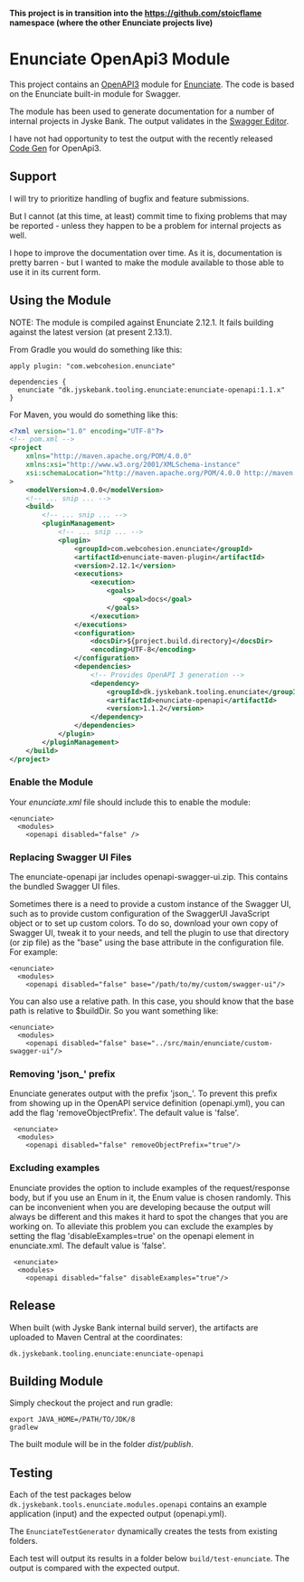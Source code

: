 **This project is in transition into the https://github.com/stoicflame namespace (where the other Enunciate projects live)**



# Enunciate OpenApi3 Module #


This project contains an [OpenAPI3](https://github.com/OAI/OpenAPI-Specification) module for [Enunciate](https://github.com/stoicflame/enunciate).
The code is based on the Enunciate built-in module for Swagger.

The module has been used to generate documentation for a number of internal projects in Jyske Bank.
The output validates in the [Swagger Editor](http://editor.swagger.io/).

I have not had opportunity to test the output with the recently released [Code Gen](https://swagger.io/swagger-codegen/) for OpenApi3.

## Support ##

I will try to prioritize handling of bugfix and feature submissions.

But I cannot (at this time, at least) commit time to fixing problems that may be reported - unless they happen to be a problem for internal projects as well.

I hope to improve the documentation over time.
As it is, documentation is pretty barren - but I wanted to make the module available to those able to use it in its current form.


## Using the Module ##

NOTE: The module is compiled against Enunciate 2.12.1. It fails building against the latest version (at present 2.13.1).

From Gradle you would do something like this:

    apply plugin: "com.webcohesion.enunciate"

    dependencies {
      enunciate "dk.jyskebank.tooling.enunciate:enunciate-openapi:1.1.x"
    }


For Maven, you would do something like this:

```xml
<?xml version="1.0" encoding="UTF-8"?>
<!-- pom.xml -->
<project
    xmlns="http://maven.apache.org/POM/4.0.0"
    xmlns:xsi="http://www.w3.org/2001/XMLSchema-instance" 
    xsi:schemaLocation="http://maven.apache.org/POM/4.0.0 http://maven.apache.org/maven-v4_0_0.xsd"
>
    <modelVersion>4.0.0</modelVersion>
    <!-- ... snip ... -->
    <build>
        <!-- ... snip ... -->
        <pluginManagement>
            <!-- ... snip ... -->
            <plugin>
                <groupId>com.webcohesion.enunciate</groupId>
                <artifactId>enunciate-maven-plugin</artifactId>
                <version>2.12.1</version>
                <executions>
                    <execution>
                        <goals>
                            <goal>docs</goal>
                        </goals>
                    </execution>
                </executions>
                <configuration>
                    <docsDir>${project.build.directory}</docsDir>
                    <encoding>UTF-8</encoding>
                </configuration>
                <dependencies>
                    <!-- Provides OpenAPI 3 generation -->
                    <dependency>
                        <groupId>dk.jyskebank.tooling.enunciate</groupId>
                        <artifactId>enunciate-openapi</artifactId>
                        <version>1.1.2</version>
                    </dependency>
                </dependencies>
            </plugin>
        </pluginManagement>
    </build>
</project>
```

### Enable the Module ###

Your _enunciate.xml_ file should include this to enable the module:
    
	<enunciate>
	  <modules>
	    <openapi disabled="false" />

### Replacing Swagger UI Files ###

The enunciate-openapi jar includes openapi-swagger-ui.zip. This contains the bundled Swagger UI files.

Sometimes there is a need to provide a custom instance of the Swagger UI, such as to provide custom configuration of the SwaggerUI JavaScript object or to set up custom colors.
To do so, download your own copy of Swagger UI, tweak it to your needs, and tell the plugin to use that directory (or zip file) as the "base" using the base attribute in the configuration file. For example:

	<enunciate>
	  <modules>
	    <openapi disabled="false" base="/path/to/my/custom/swagger-ui"/>

You can also use a relative path. In this case, you should know that the base path is relative to $buildDir. So you want something like:

	<enunciate>
	  <modules>
	    <openapi disabled="false" base="../src/main/enunciate/custom-swagger-ui"/>

### Removing 'json_' prefix ###
Enunciate generates output with the prefix 'json_'. To prevent this prefix from showing up in the OpenAPI service definition (openapi.yml), you
can add the flag 'removeObjectPrefix'. The default value is 'false'.

     <enunciate>
	  <modules>
	    <openapi disabled="false" removeObjectPrefix="true"/>

### Excluding examples ###
Enunciate provides the option to include examples of the request/response body, but if you use an Enum in it, the Enum value
is chosen randomly. This can be inconvenient when you are developing because the output will always be different and this makes it hard to spot the changes that you are working on. 
To alleviate this problem you can exclude the examples by setting the flag 'disableExamples=true' on the openapi element in enunciate.xml. The default value is 'false'.

     <enunciate>
	  <modules>
	    <openapi disabled="false" disableExamples="true"/>

## Release ##

When built (with Jyske Bank internal build server), the artifacts are uploaded to Maven Central at the coordinates:

	dk.jyskebank.tooling.enunciate:enunciate-openapi


## Building Module ##

Simply checkout the project and run gradle:

    export JAVA_HOME=/PATH/TO/JDK/8
    gradlew
    
The built module will be in the folder _dist/publish_.

## Testing ##

Each of the test packages below `dk.jyskebank.tools.enunciate.modules.openapi` contains an example application (input) and the expected output (openapi.yml).

The `EnunciateTestGenerator` dynamically creates the tests from existing folders.

Each test will output its results in a folder below `build/test-enunciate`. The output is compared with the expected output.


